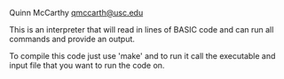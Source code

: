 Quinn McCarthy
qmccarth@usc.edu

This is an interpreter that will read in lines of BASIC code and can run all commands and provide an output.

To compile this code just use 'make' and to run it call the executable and input file that you want to run the code on.
